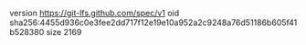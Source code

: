 version https://git-lfs.github.com/spec/v1
oid sha256:4455d936c0e3fee2dd717f12e19e10a952a2c9248a76d51186b605f41b528380
size 2169

